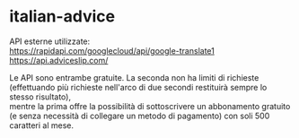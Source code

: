 # italian-advice

API esterne utilizzate:   
  https://rapidapi.com/googlecloud/api/google-translate1  
  https://api.adviceslip.com/  
    
Le API sono entrambe gratuite. La seconda non ha limiti di richieste (effettuando più richieste nell'arco di due secondi restituirà sempre lo stesso risultato),  
mentre la prima offre la possibilità di sottoscrivere un abbonamento gratuito (e senza necessità di collegare un metodo di pagamento) con soli 500 caratteri al mese.  
